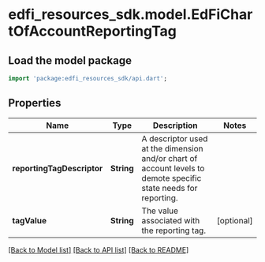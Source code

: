 # edfi_resources_sdk.model.EdFiChartOfAccountReportingTag

## Load the model package
```dart
import 'package:edfi_resources_sdk/api.dart';
```

## Properties
Name | Type | Description | Notes
------------ | ------------- | ------------- | -------------
**reportingTagDescriptor** | **String** | A descriptor used at the dimension and/or chart of account levels to demote specific state needs for reporting. | 
**tagValue** | **String** | The value associated with the reporting tag. | [optional] 

[[Back to Model list]](../README.md#documentation-for-models) [[Back to API list]](../README.md#documentation-for-api-endpoints) [[Back to README]](../README.md)


